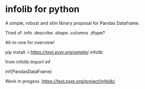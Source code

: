 # infolib for python
A simple, robust and slim library proposal for Pandas Dataframe.

Tired of .info .describe .shape .columns .dtype?

All-in-one for overview!

pip install -i https://test.pypi.org/simple/ infolib

from infolib import inf

inf(PandasDataFrame)

Work in progess.
https://test.pypi.org/project/infolib/
